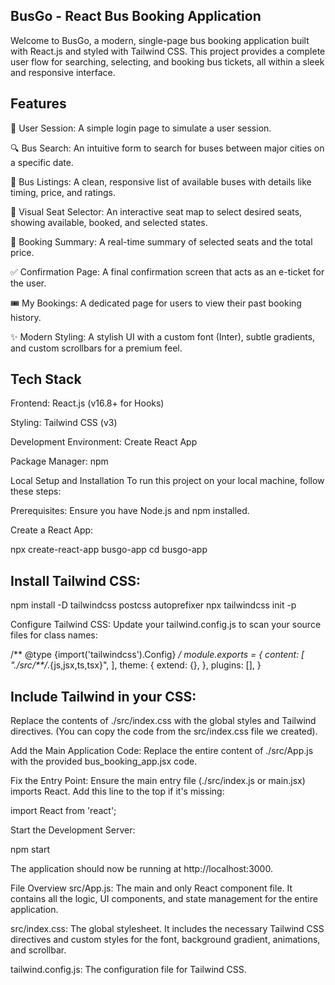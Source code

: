 ## BusGo - React Bus Booking Application
Welcome to BusGo, a modern, single-page bus booking application built with React.js and styled with Tailwind CSS. This project provides a complete user flow for searching, selecting, and booking bus tickets, all within a sleek and responsive interface.

## Features
👤 User Session: A simple login page to simulate a user session.

🔍 Bus Search: An intuitive form to search for buses between major cities on a specific date.

🚌 Bus Listings: A clean, responsive list of available buses with details like timing, price, and ratings.

💺 Visual Seat Selector: An interactive seat map to select desired seats, showing available, booked, and selected states.

📄 Booking Summary: A real-time summary of selected seats and the total price.

✅ Confirmation Page: A final confirmation screen that acts as an e-ticket for the user.

🎟️ My Bookings: A dedicated page for users to view their past booking history.

✨ Modern Styling: A stylish UI with a custom font (Inter), subtle gradients, and custom scrollbars for a premium feel.

## Tech Stack
Frontend: React.js (v16.8+ for Hooks)

Styling: Tailwind CSS (v3)

Development Environment: Create React App

Package Manager: npm

Local Setup and Installation
To run this project on your local machine, follow these steps:

Prerequisites: Ensure you have Node.js and npm installed.

Create a React App:

npx create-react-app busgo-app
cd busgo-app

## Install Tailwind CSS:

npm install -D tailwindcss postcss autoprefixer
npx tailwindcss init -p

Configure Tailwind CSS:
Update your tailwind.config.js to scan your source files for class names:

/** @type {import('tailwindcss').Config} */
module.exports = {
  content: [
    "./src/**/*.{js,jsx,ts,tsx}",
  ],
  theme: {
    extend: {},
  },
  plugins: [],
} 

## Include Tailwind in your CSS:
Replace the contents of ./src/index.css with the global styles and Tailwind directives. (You can copy the code from the src/index.css file we created).

Add the Main Application Code:
Replace the entire content of ./src/App.js with the provided bus_booking_app.jsx code.

Fix the Entry Point:
Ensure the main entry file (./src/index.js or main.jsx) imports React. Add this line to the top if it's missing:

import React from 'react';

Start the Development Server:

npm start

The application should now be running at http://localhost:3000.

File Overview
src/App.js: The main and only React component file. It contains all the logic, UI components, and state management for the entire application.

src/index.css: The global stylesheet. It includes the necessary Tailwind CSS directives and custom styles for the font, background gradient, animations, and scrollbar.

tailwind.config.js: The configuration file for Tailwind CSS.
